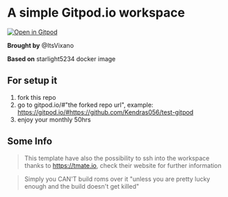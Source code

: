 # A simple Gitpod.io workspace

[![Open in Gitpod](https://gitpod.io/button/open-in-gitpod.svg)](https://gitpod.io/#https://github.com/ItsVixano/test-gitpod)

**Brought by** @ItsVixano

**Based on** starlight5234 docker image

## For setup it

1. fork this repo
2. go to gitpod.io/#"the forked repo url", example: https://gitpod.io/#https://github.com/Kendras056/test-gitpod
3. enjoy your monthly 50hrs

## Some Info

> This template have also the possibility to ssh into the workspace thanks to https://tmate.io, check their website for further information

> Simply you CAN'T build roms over it "unless you are pretty lucky enough and the build doesn't get killed"

